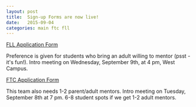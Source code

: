 ```yaml
---
layout: post
title:  Sign-up Forms are now live!
date:   2015-09-04
categories: main ftc fll
---
```


<a href="https://docs.google.com/forms/d/1rAsfjq2Pw3uSwWScjBmQEucb7Q7fTzp5O6ei3U5rZlo/viewform" target="_blank">FLL Application Form</a>
<p>Preference is given for students who bring an adult willing to mentor (psst - it's fun!). Intro meeting on Wednesday, September 9th, at 4 pm, West Campus. </p>

<a href="https://docs.google.com/forms/d/1I_AvbAGadgvqbv6hd4IBmPRcqV1INomlQGPrc3Nx4z4/viewform" target="_blank">FTC Application Form</a>
<p>This team also needs 1-2 parent/adult mentors. Intro meeting on Tuesday, September 8th  at 7 pm. 6-8 student spots if we get 1-2 adult mentors.</p>